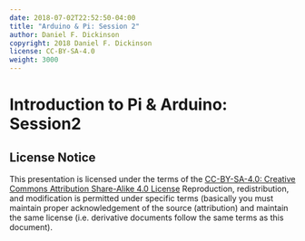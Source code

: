 ```yaml
---
date: 2018-07-02T22:52:50-04:00
title: "Arduino & Pi: Session 2"
author: Daniel F. Dickinson
copyright: 2018 Daniel F. Dickinson
license: CC-BY-SA-4.0
weight: 3000
---
```


# Introduction to Pi & Arduino: Session2

## License Notice
This presentation is licensed under the terms of the
[CC-BY-SA-4.0: Creative Commons Attribution Share-Alike 4.0 License](https://creativecommons.org/licenses/by-sa/4.0/)
Reproduction, redistribution, and modification is permitted under specific terms (basically
you must maintain proper acknowledgement of the source (attribution) and maintain the same
license (i.e. derivative documents follow the same terms as this document).
